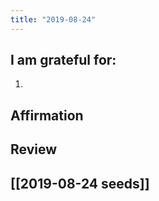 ```yaml
---
title: "2019-08-24"
---
```

## I am grateful for:
1. 

## Affirmation

## Review



## [[2019-08-24 seeds]]
